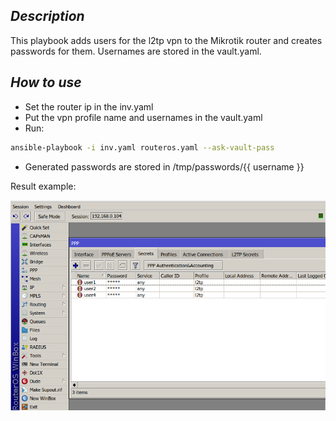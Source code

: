 ## _Description_

This playbook adds users for the l2tp vpn to the Mikrotik router and creates passwords for them. Usernames are stored in the vault.yaml.

## _How to use_

- Set the router ip in the inv.yaml
- Put the vpn profile name and usernames in the vault.yaml
- Run: 
```sh
ansible-playbook -i inv.yaml routeros.yaml --ask-vault-pass
```
- Generated passwords are stored in /tmp/passwords/{{ username }}

Result example:

![winbox_window](winbox.jpg)
